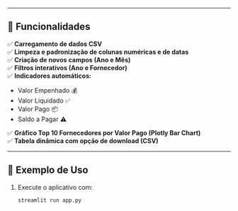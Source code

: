 
---

## 🧠 Funcionalidades

✅ **Carregamento de dados CSV**  
✅ **Limpeza e padronização de colunas numéricas e de datas**  
✅ **Criação de novos campos (Ano e Mês)**  
✅ **Filtros interativos (Ano e Fornecedor)**  
✅ **Indicadores automáticos:**
- Valor Empenhado 💰  
- Valor Liquidado ✅  
- Valor Pago 📦  
- Saldo a Pagar ⚠️  

✅ **Gráfico Top 10 Fornecedores por Valor Pago (Plotly Bar Chart)**  
✅ **Tabela dinâmica com opção de download (CSV)**  

---

## 🧾 Exemplo de Uso

1. Execute o aplicativo com:
   ```bash
   streamlit run app.py

